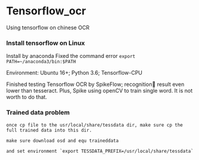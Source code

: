# Tensorflow_ocr
Using tensorflow on chinese OCR


### Install tensorflow on Linux
Install by anaconda
Fixed the command error
`export PATH=~/anaconda3/bin:$PATH`

Environment: Ubuntu 16+; Python 3.6; Tensorflow-CPU

Finished testing Tensorflow OCR by SpikeFlow; recognition result even lower than tesseract. Plus, Spike using openCV to train single word. It is not worth to do that.

### Trained data problem
    once cp file to the usr/local/share/tessdata dir, make sure cp the full trained data into this dir.

    make sure download osd and equ traineddata

    and set environment `export TESSDATA_PREFIX=/usr/local/share/tessdata`


    

